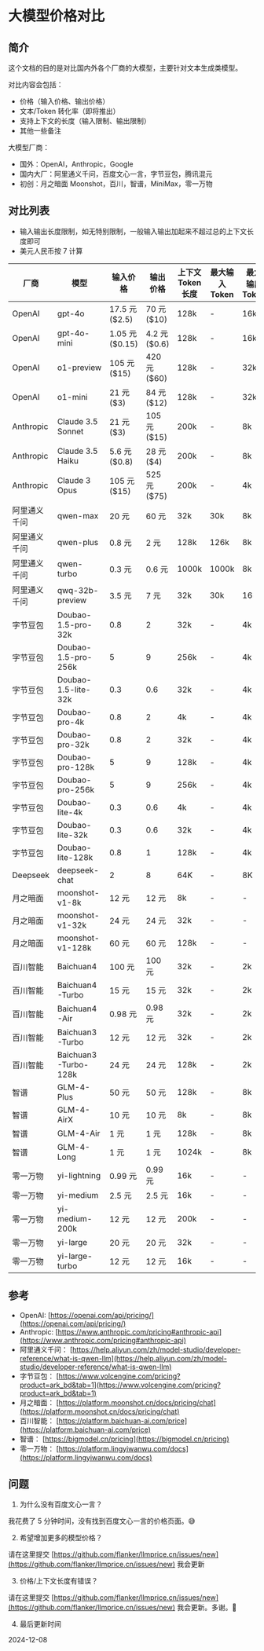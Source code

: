 # 大模型价格对比

## 简介

这个文档的目的是对比国内外各个厂商的大模型，主要针对文本生成类模型。

对比内容会包括：

- 价格（输入价格、输出价格）
- 文本/Token 转化率（即将推出）
- 支持上下文的长度（输入限制、输出限制）
- 其他一些备注

大模型厂商：

- 国外：OpenAI，Anthropic，Google
- 国内大厂：阿里通义千问，百度文心一言，字节豆包，腾讯混元
- 初创：月之暗面 Moonshot，百川，智谱，MiniMax，零一万物

## 对比列表

- 输入输出长度限制，如无特别限制，一般输入输出加起来不超过总的上下文长度即可
- 美元人民币按 7 计算

| 厂商         | 模型                 | 输入价格        | 输出价格      | 上下文 Token 长度 | 最大输入 Token | 最大输出 Token |
| ------------ | -------------------- | --------------- | ------------- | ----------------- | -------------- | -------------- |
| OpenAI       | gpt-4o               | 17.5 元 ($2.5)  | 70 元 ($10)   | 128k              | -              | 16k            |
| OpenAI       | gpt-4o-mini          | 1.05 元 ($0.15) | 4.2 元 ($0.6) | 128k              | -              | 16k            |
| OpenAI       | o1-preview           | 105 元 ($15)    | 420 元 ($60)  | 128k              | -              | 32k            |
| OpenAI       | o1-mini              | 21 元 ($3)      | 84 元 ($12)   | 128k              | -              | 32k            |
| Anthropic    | Claude 3.5 Sonnet    | 21 元 ($3)      | 105 元 ($15)  | 200k              | -              | 8k             |
| Anthropic    | Claude 3.5 Haiku     | 5.6 元 ($0.8)   | 28 元 ($4)    | 200k              | -              | 8k             |
| Anthropic    | Claude 3 Opus        | 105 元 ($15)    | 525 元 ($75)  | 200k              | -              | 4k             |
| 阿里通义千问 | qwen-max             | 20 元           | 60 元         | 32k               | 30k            | 8k             |
| 阿里通义千问 | qwen-plus            | 0.8 元          | 2 元          | 128k              | 126k           | 8k             |
| 阿里通义千问 | qwen-turbo           | 0.3 元          | 0.6 元        | 1000k             | 1000k          | 8k             |
| 阿里通义千问 | qwq-32b-preview      | 3.5 元          | 7 元          | 32k               | 30k            | 16             |
| 字节豆包     | Doubao-1.5-pro-32k   | 0.8             | 2             | 32k               | -              | 4k             |
| 字节豆包     | Doubao-1.5-pro-256k  | 5               | 9             | 256k              | -              | 4k             |
| 字节豆包     | Doubao-1.5-lite-32k  | 0.3             | 0.6           | 32k              | -              | 4k             |
| 字节豆包     | Doubao-pro-4k        | 0.8             | 2             | 4k                | -              | 4k             |
| 字节豆包     | Doubao-pro-32k       | 0.8             | 2             | 32k               | -              | 4k             |
| 字节豆包     | Doubao-pro-128k      | 5               | 9             | 128k              | -              | 4k             |
| 字节豆包     | Doubao-pro-256k      | 5               | 9             | 256k              | -              | 4k             |
| 字节豆包     | Doubao-lite-4k       | 0.3             | 0.6           | 4k                | -              | 4k             |
| 字节豆包     | Doubao-lite-32k      | 0.3             | 0.6           | 32k               | -              | 4k             |
| 字节豆包     | Doubao-lite-128k     | 0.8             | 1             | 128k              | -              | 4k             |
| Deepseek    | deepseek-chat       | 2               | 8             | 64K               | -              | 8K             |
| 月之暗面     | moonshot-v1-8k       | 12 元           | 12 元         | 8k                | -              | -              |
| 月之暗面     | moonshot-v1-32k      | 24 元           | 24 元         | 32k               | -              | -              |
| 月之暗面     | moonshot-v1-128k     | 60 元           | 60 元         | 128k              | -              | -              |
| 百川智能     | Baichuan4            | 100 元          | 100 元        | 32k               | -              | 2k             |
| 百川智能     | Baichuan4-Turbo      | 15 元           | 15 元         | 32k               | -              | 2k             |
| 百川智能     | Baichuan4-Air        | 0.98 元         | 0.98 元       | 32k               | -              | 2k             |
| 百川智能     | Baichuan3-Turbo      | 12 元           | 12 元         | 32k               | -              | 2k             |
| 百川智能     | Baichuan3-Turbo-128k | 24 元           | 24 元         | 128k              | -              | 2k             |
| 智谱         | GLM-4-Plus           | 50 元           | 50 元         | 128k              | -              | 8k             |
| 智谱         | GLM-4-AirX           | 10 元           | 10 元         | 8k                | -              | 8k             |
| 智谱         | GLM-4-Air            | 1 元            | 1 元          | 128k              | -              | 8k             |
| 智谱         | GLM-4-Long           | 1 元            | 1 元          | 1024k             | -              | 8k             |
| 零一万物     | yi-lightning         | 0.99 元         | 0.99 元       | 16k               | -              | -              |
| 零一万物     | yi-medium            | 2.5 元          | 2.5 元        | 16k               | -              | -              |
| 零一万物     | yi-medium-200k       | 12 元           | 12 元         | 200k              | -              | -              |
| 零一万物     | yi-large             | 20 元           | 20 元         | 32k               | -              | -              |
| 零一万物     | yi-large-turbo       | 12 元           | 12 元         | 16k               | -              | -              |

## 参考

- OpenAI: [https://openai.com/api/pricing/](https://openai.com/api/pricing/)
- Anthropic: [https://www.anthropic.com/pricing#anthropic-api](https://www.anthropic.com/pricing#anthropic-api)
- 阿里通义千问： [https://help.aliyun.com/zh/model-studio/developer-reference/what-is-qwen-llm](https://help.aliyun.com/zh/model-studio/developer-reference/what-is-qwen-llm)
- 字节豆包： [https://www.volcengine.com/pricing?product=ark_bd&tab=1](https://www.volcengine.com/pricing?product=ark_bd&tab=1)
- 月之暗面： [https://platform.moonshot.cn/docs/pricing/chat](https://platform.moonshot.cn/docs/pricing/chat)
- 百川智能： [https://platform.baichuan-ai.com/price](https://platform.baichuan-ai.com/price)
- 智谱： [https://bigmodel.cn/pricing](https://bigmodel.cn/pricing)
- 零一万物： [https://platform.lingyiwanwu.com/docs](https://platform.lingyiwanwu.com/docs)

## 问题

1. 为什么没有百度文心一言？

我花费了 5 分钟时间，没有找到百度文心一言的价格页面。😅

2. 希望增加更多的模型价格？

请在这里提交 [https://github.com/flanker/llmprice.cn/issues/new](https://github.com/flanker/llmprice.cn/issues/new) 我会更新

3. 价格/上下文长度有错误？

请在这里提交 [https://github.com/flanker/llmprice.cn/issues/new](https://github.com/flanker/llmprice.cn/issues/new) 我会更新。多谢。🙏

4. 最后更新时间

2024-12-08
